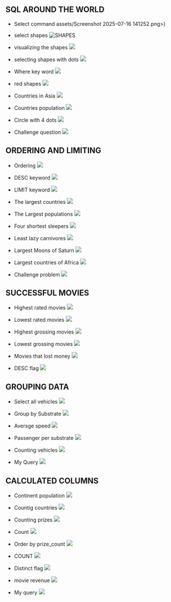 ## SQL AROUND THE WORLD

- Select command assets/Screenshot 2025-07-16 141252.png>)

[]()
- select shapes
![SHAPES](<assets/Screenshot 2025-07-16 141656.png>)

- visualizing the shapes
![](<assets/Screenshot 2025-07-16 141851.png>)

- selecting shapes with dots
![](<assets/Screenshot 2025-07-16 142344.png>)

- Where key word
![](<assets/Screenshot 2025-07-16 142428.png>)

- red shapes
![](<assets/Screenshot 2025-07-16 142559.png>)

- Countries in Asia
![](<assets/Screenshot 2025-07-16 142813.png>)

- Countries population
![](<assets/Screenshot 2025-07-16 143157.png>)

- Circle with 4 dots
![](<assets/Screenshot 2025-07-16 143616.png>)

- Challenge question
![](<assets/Screenshot 2025-07-16 143820.png>)



## ORDERING AND LIMITING
- Ordering
![](<assets/Screenshot 2025-07-16 144303.png>)

- DESC keyword
![](<assets/Screenshot 2025-07-16 144347.png>)


- LIMIT keyword
![](<assets/Screenshot 2025-07-16 144417.png>)

- The largest countries
![](<assets/Screenshot 2025-07-16 144651.png>)

- The Largest populations
![](<assets/Screenshot 2025-07-16 144804.png>)

- Four shortest sleepers
![](<assets/Screenshot 2025-07-16 144940.png>)

- Least lazy carnivores
![](<assets/Screenshot 2025-07-16 145053.png>)

- Largest Moons of Saturn
![](<assets/Screenshot 2025-07-16 145221.png>)

- Largest countries of Africa
![](<assets/Screenshot 2025-07-16 145447.png>)

- Challenge problem
![](<assets/Screenshot 2025-07-16 145736.png>)

## SUCCESSFUL MOVIES

- Highest rated movies
![](<assets/Screenshot 2025-07-16 150643.png>)

- Lowest rated movies
![](<assets/Screenshot 2025-07-16 151127.png>)

- Highest grossing movies
![](<assets/Screenshot 2025-07-16 151242.png>)

- Lowest grossing movies
![](<assets/Screenshot 2025-07-16 151529.png>)

- Movies that lost money
![](<assets/Screenshot 2025-07-16 151659.png>)

- DESC flag
![](<assets/Screenshot 2025-07-16 151810.png>)


## GROUPING DATA

- Select all vehicles
![](<assets/Screenshot 2025-07-16 152452.png>)

- Group by Substrate
![](<assets/Screenshot 2025-07-16 152559.png>)

- Aversge speed
![](<assets/Screenshot 2025-07-16 152957.png>)

- Passenger per substrate
![](<assets/Screenshot 2025-07-16 164208.png>)

- Counting vehicles
![](<assets/Screenshot 2025-07-16 164335.png>)

- My Query
![](<assets/Screenshot 2025-07-16 164514.png>)


## CALCULATED COLUMNS

- Continent population
![](<assets/Screenshot 2025-07-16 165055.png>)

- Countig countries
![](<assets/Screenshot 2025-07-16 165201.png>)

- Counting prizes
![](<assets/Screenshot 2025-07-16 165431.png>)

- Count
![](<assets/Screenshot 2025-07-16 165515.png>)

- Order by prize_count
![](<assets/Screenshot 2025-07-16 165600.png>)

- COUNT
![](<assets/Screenshot 2025-07-16 165700.png>)

- Distinct flag
![](<assets/Screenshot 2025-07-16 165758.png>)

- movie revenue
![](<assets/Screenshot 2025-07-16 165931.png>)

- My query
![](<assets/Screenshot 2025-07-16 170107.png>)



